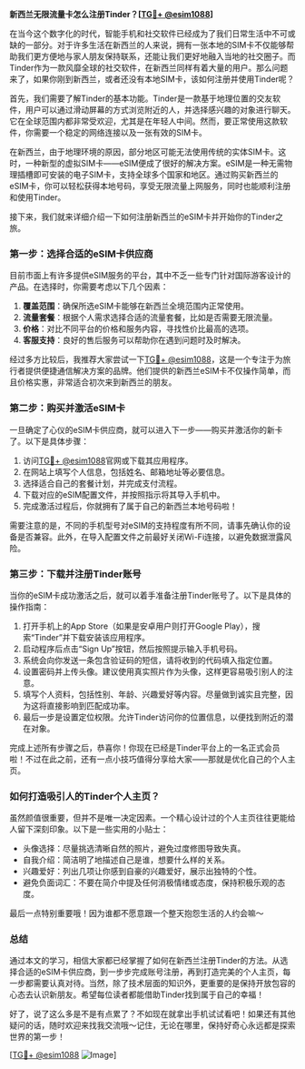 **新西兰无限流量卡怎么注册Tinder？[[TG💪+ @esim1088](https://t.me/s/esim1088)]**

在当今这个数字化的时代，智能手机和社交软件已经成为了我们日常生活中不可或缺的一部分。对于许多生活在新西兰的人来说，拥有一张本地的SIM卡不仅能够帮助我们更方便地与家人朋友保持联系，还能让我们更好地融入当地的社交圈子。而Tinder作为一款风靡全球的社交软件，在新西兰同样有着大量的用户。那么问题来了，如果你刚到新西兰，或者还没有本地SIM卡，该如何注册并使用Tinder呢？

首先，我们需要了解Tinder的基本功能。Tinder是一款基于地理位置的交友软件，用户可以通过滑动屏幕的方式浏览附近的人，并选择感兴趣的对象进行聊天。它在全球范围内都非常受欢迎，尤其是在年轻人中间。然而，要正常使用这款软件，你需要一个稳定的网络连接以及一张有效的SIM卡。

在新西兰，由于地理环境的原因，部分地区可能无法使用传统的实体SIM卡。这时，一种新型的虚拟SIM卡——eSIM便成了很好的解决方案。eSIM是一种无需物理插槽即可安装的电子SIM卡，支持全球多个国家和地区。通过购买新西兰的eSIM卡，你可以轻松获得本地号码，享受无限流量上网服务，同时也能顺利注册和使用Tinder。

接下来，我们就来详细介绍一下如何注册新西兰的eSIM卡并开始你的Tinder之旅。

### 第一步：选择合适的eSIM卡供应商

目前市面上有许多提供eSIM服务的平台，其中不乏一些专门针对国际游客设计的产品。在选择时，你需要考虑以下几个因素：

1. **覆盖范围**：确保所选eSIM卡能够在新西兰全境范围内正常使用。
2. **流量套餐**：根据个人需求选择合适的流量套餐，比如是否需要无限流量。
3. **价格**：对比不同平台的价格和服务内容，寻找性价比最高的选项。
4. **客服支持**：良好的售后服务可以帮助你在遇到问题时及时解决。

经过多方比较后，我推荐大家尝试一下[TG💪+ @esim1088](https://t.me/s/esim1088)，这是一个专注于为旅行者提供便捷通信解决方案的品牌。他们提供的新西兰eSIM卡不仅操作简单，而且价格实惠，非常适合初次来到新西兰的朋友。

### 第二步：购买并激活eSIM卡

一旦确定了心仪的eSIM卡供应商，就可以进入下一步——购买并激活你的新卡了。以下是具体步骤：

1. 访问[TG💪+ @esim1088](https://t.me/s/esim1088)官网或下载其应用程序。
2. 在网站上填写个人信息，包括姓名、邮箱地址等必要信息。
3. 选择适合自己的套餐计划，并完成支付流程。
4. 下载对应的eSIM配置文件，并按照指示将其导入手机中。
5. 完成激活过程后，你就拥有了属于自己的新西兰本地号码啦！

需要注意的是，不同的手机型号对eSIM的支持程度有所不同，请事先确认你的设备是否兼容。此外，在导入配置文件之前最好关闭Wi-Fi连接，以避免数据泄露风险。

### 第三步：下载并注册Tinder账号

当你的eSIM卡成功激活之后，就可以着手准备注册Tinder账号了。以下是具体的操作指南：

1. 打开手机上的App Store（如果是安卓用户则打开Google Play），搜索“Tinder”并下载安装该应用程序。
2. 启动程序后点击“Sign Up”按钮，然后按照提示输入手机号码。
3. 系统会向你发送一条包含验证码的短信，请将收到的代码填入指定位置。
4. 设置密码并上传头像。建议使用真实照片作为头像，这样更容易吸引别人的注意。
5. 填写个人资料，包括性别、年龄、兴趣爱好等内容。尽量做到诚实且完整，因为这将直接影响到匹配成功率。
6. 最后一步是设置定位权限。允许Tinder访问你的位置信息，以便找到附近的潜在对象。

完成上述所有步骤之后，恭喜你！你现在已经是Tinder平台上的一名正式会员啦！不过在此之前，还有一点小技巧值得分享给大家——那就是优化自己的个人主页。

### 如何打造吸引人的Tinder个人主页？

虽然颜值很重要，但并不是唯一决定因素。一个精心设计过的个人主页往往更能给人留下深刻印象。以下是一些实用的小贴士：

- 头像选择：尽量挑选清晰自然的照片，避免过度修图导致失真。
- 自我介绍：简洁明了地描述自己是谁，想要什么样的关系。
- 兴趣爱好：列出几项让你感到自豪的兴趣爱好，展示出独特的个性。
- 避免负面词汇：不要在简介中提及任何消极情绪或态度，保持积极乐观的态度。

最后一点特别重要哦！因为谁都不愿意跟一个整天抱怨生活的人约会嘛～

### 总结

通过本文的学习，相信大家都已经掌握了如何在新西兰注册Tinder的方法。从选择合适的eSIM卡供应商，到一步步完成账号注册，再到打造完美的个人主页，每一步都需要认真对待。当然，除了技术层面的知识外，更重要的是保持开放包容的心态去认识新朋友。希望每位读者都能借助Tinder找到属于自己的幸福！

好了，说了这么多是不是有点累了？不如现在就拿出手机试试看吧！如果还有其他疑问的话，随时欢迎来找我交流哦～记住，无论在哪里，保持好奇心永远都是探索世界的第一步！

[[TG💪+ @esim1088](https://t.me/s/esim1088) ![Image](https://i.postimg.cc/4NQfJmqS/Snipaste-2025-05-13-00-14-12.png)]